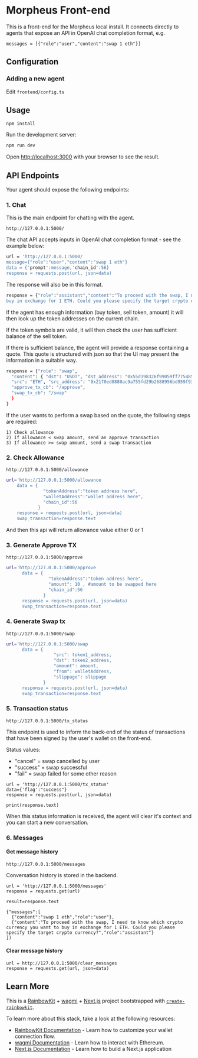 
# Morpheus Front-end

This is a front-end for the Morpheus local install. It connects directly to agents that expose an API in OpenAI chat completion format, e.g.

```messages = [{"role":"user","content":"swap 1 eth"}]```


## Configuration

### Adding a new agent

Edit ```frontend/config.ts``` 

## Usage

```npm install```

Run the development server:

```bash
npm run dev
```

Open [http://localhost:3000](http://localhost:3000) with your browser to see the result.


## API Endpoints

Your agent should expose the following endpoints:

### 1. Chat 
This is the main endpoint for chatting with the agent. 
 
```http://127.0.0.1:5000/```

The chat API accepts inputs in OpenAI chat completion format - see the example below:


```sh
url = 'http://127.0.0.1:5000/
message={"role":"user","content":"swap 1 eth"}
data = {'prompt':message,'chain_id':56}
response = requests.post(url, json=data)
```

The response will also be in this format. 

```sh
response = {"role":"assistant","content":"To proceed with the swap, I need to know which crypto currency you want to 
buy in exchange for 1 ETH. Could you please specify the target crypto currency?"}
```

If the agent has enough information (buy token, sell token, amount) it will then look up the token addresses on the current chain. 

If the token symbols are valid, it will then check the user has sufficient balance of the sell token.

If there is sufficient balance, the agent will provide a response containing a quote.  This quote is structured with json so that the UI may present the information in a suitable way.


```sh
response = {"role": "swap",
  "content": { "dst": "USDT", "dst_address": "0x55d398326f99059ff775485246999027b3197955", "dst_amount": "3000",
  "src": "ETH", "src_address": "0x2170ed0880ac9a755fd29b2688956bd959f933f8", "src_amount": "1",
  "approve_tx_cb": "/approve",
  "swap_tx_cb": "/swap"
  }
}
  ```

If the user wants to perform a swap based on the quote, the following steps are required:

    1) Check allowance 
    2) If allowance < swap amount, send an approve transaction
    3) If allowance >= swap amount, send a swap transaction


### 2. Check Allowance 

 ```http://127.0.0.1:5000/allowance```

  ```sh
url='http://127.0.0.1:5000/allowance
      data = {
                "tokenAddress":"token address here",
                "walletAddress":"wallet address here",
                "chain_id":56
              }
      response = requests.post(url, json=data)
      swap_transaction=response.text

  ```
  And then this api will return allowance value either 0 or 1


### 3. Generate Approve TX

```http://127.0.0.1:5000/approve```

```sh
url='http://127.0.0.1:5000/approve
      data = {
                "tokenAddress":"token address here",
                "amount": 10 , #amount to be swapped here
                "chain_id":56
              }
      response = requests.post(url, json=data)
      swap_transaction=response.text

```

### 4. Generate Swap tx 

```http://127.0.0.1:5000/swap```

```sh
url='http://127.0.0.1:5000/swap
      data = {
                  "src": token1_address,
                  "dst": token2_address,
                  "amount": amount,
                  "from": walletAddress,
                  "slippage": slippage
              }
      response = requests.post(url, json=data)
      swap_transaction=response.text

```



### 5. Transaction status

```http://127.0.0.1:5000/tx_status```

This endpoint is used to inform the back-end of the status of transactions that have been signed by the user's wallet on the front-end.
	
Status values:

* "cancel" = swap cancelled by user
* "success" = swap successful
* "fail" = swap failed for some other reason



```
url = 'http://127.0.0.1:5000/tx_status'
data={'flag':"success"}
response = requests.post(url, json=data)

print(response.text)
```

When this status information is received, the agent will clear it's context and you can start a new conversation.


### 6. Messages

#### Get message history

```http://127.0.0.1:5000/messages```

Conversation history is stored in the backend.

```
url = 'http://127.0.0.1:5000/messages'
response = requests.get(url)

result=response.text
```


```
{"messages":[
  {"content":"swap 1 eth","role":"user"},
  {"content":"To proceed with the swap, I need to know which crypto currency you want to buy in exchange for 1 ETH. Could you please specify the target crypto currency?","role":"assistant"}
])
```

#### Clear message history


```
url = http://127.0.0.1:5000/clear_messages
response = requests.get(url, json=data)
```


## Learn More

This is a [RainbowKit](https://rainbowkit.com) + [wagmi](https://wagmi.sh) + [Next.js](https://nextjs.org/) project bootstrapped with [`create-rainbowkit`](/packages/create-rainbowkit).


To learn more about this stack, take a look at the following resources:

- [RainbowKit Documentation](https://rainbowkit.com) - Learn how to customize your wallet connection flow.
- [wagmi Documentation](https://wagmi.sh) - Learn how to interact with Ethereum.
- [Next.js Documentation](https://nextjs.org/docs) - Learn how to build a Next.js application


